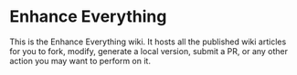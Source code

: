 # Enhance Everything

This is the Enhance Everything wiki. It hosts all the published wiki articles for you to fork, modify, generate a local version, submit a PR, or any other action you may want to perform on it.
